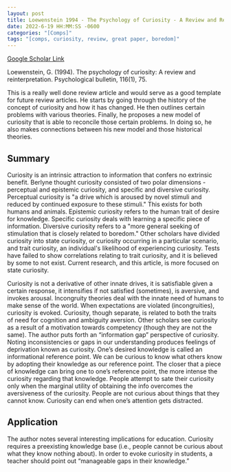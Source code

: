 ```yaml
---
layout: post
title: Loewenstein 1994 - The Psychology of Curiosity - A Review and Reinterpretation
date: 2022-6-19 HH:MM:SS -0600
categories: "[Comps]"
tags: "[comps, curiosity, review, great paper, boredom]"
---
```

[Google Scholar Link](https://scholar.google.com/scholar?hl=en&as_sdt=0%2C45&q=Loewenstein+1994+-+The+Psychology+of+Curiosity+-+A+Review+and+Reinterpretation&btnG=)

Loewenstein, G. (1994). The psychology of curiosity: A review and reinterpretation. Psychological bulletin, 116(1), 75.

This is a really well done review article and would serve as a good template for future review articles.  He starts by going through the history of the concept of curiosity and how it has changed.  He then outlines certain problems with various theories.  Finally, he proposes a new model of curiosity that is able to reconcile those certain problems. In doing so, he also makes connections between his new model and those historical theories. 

## Summary
Curiosity is an intrinsic attraction to information that confers no extrinsic benefit.  Berlyne thought curiosity consisted of two polar dimensions - perceptual and epistemic curiosity, and specific and diversive curiosity.  Perceptual curiosity is "a drive which is aroused by novel stimuli and reduced by continued exposure to these stimuli."  This exists for both humans and animals.  Epistemic curiosity refers to the human trait of desire for knowledge.  Specific curiosity deals with learning a specific piece of information.  Diversive curiosity refers to a "more general seeking of stimulation that is closely related to boredom."  Other scholars have divided curiosity into state curiosity, or curiosity occurring in a particular scenario, and trait curiosity, an individual's likelihood of experiencing curiosity.  Tests have failed to show correlations relating to trait curiosity, and it is believed by some to not exist.  Current research, and this article, is more focused on state curiosity.

Curiosity is not a derivative of other innate drives, it is satisfiable given a certain response, it intensifies if not satisfied (sometimes), is aversive, and invokes arousal.  Incongruity theories deal with the innate need of humans to make sense of the world.  When expectations are violated (incongruities), curiosity is evoked.  Curiosity, though separate, is related to both the traits of need for cognition and ambiguity aversion.  Other scholars see curiosity as a result of a motivation towards competency (though they are not the same).  The author puts forth an “information gap” perspective of curiosity.  Noting inconsistencies or gaps in our understanding produces feelings of deprivation known as curiosity.  One’s desired knowledge is called an informational reference point.  We can be curious to know what others know by adopting their knowledge as our reference point.  The closer that a piece of knowledge can bring one to one’s reference point, the more intense the curiosity regarding that knowledge.  People attempt to sate their curiosity only when the marginal utility of obtaining the info overcomes the aversiveness of the curiosity.  People are not curious about things that they cannot know.  Curiosity can end when one’s attention gets distracted.

## Application
The author notes several interesting implications for education.  Curiosity requires a preexisting knowledge base (i.e., people cannot be curious about what they know nothing about).  In order to evoke curiosity in students, a teacher should point out “manageable gaps in their knowledge.”
